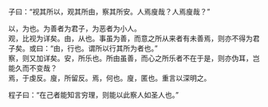 子曰：“视其所以，观其所由，察其所安。人焉廋哉？人焉廋哉？”

以，为也。为善者为君子，为恶者为小人。  
观，比视为详矣。由，从也。事虽为善，而意之所从来者有未善焉，则亦不得为君子矣。或曰：“由，行也。谓所以行其所为者也。”   
察，则又加详矣。安，所乐也。所由虽善，而心之所乐者不在于是，则亦伪耳，岂能久而不变哉？  
焉，于虔反。廋，所留反。焉，何也。廋，匿也。重言以深明之。

程子曰：“在己者能知言穷理，则能以此察人如圣人也。”